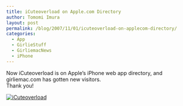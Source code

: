 ```yaml
---
title: iCuteoverload on Apple.com Directory
author: Tomomi Imura
layout: post
permalink: /blog/2007/11/01/icuteoverload-on-applecom-directory/
categories:
  - App
  - GirlieStuff
  - GirliemacNews
  - iPhone
---
```


<p>Now iCuteoverload is on Apple&#8217;s iPhone web app directory, and girliemac.com has gotten new visitors.<br />
Thank you!</p>
<p><a title="iCuteoverload" href="http://www.apple.com/webapps/entertainment/icuteoverload.html"><img src="http://girliemac.com/tomomi_imura/images/projects/ico_apple.png" alt="iCuteoverload" /></a></p>

